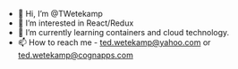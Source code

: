 - 👋 Hi, I’m @TWetekamp
- 👀 I’m interested in React/Redux
- 🌱 I’m currently learning containers and cloud technology.
- 📫 How to reach me - ted.wetekamp@yahoo.com or ted.wetekamp@cognapps.com
